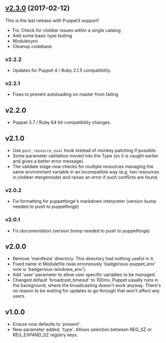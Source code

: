 ## [v2.3.0](https://github.com/puppetlabs/puppetlabs-windows_env/tree/v2.3.0) (2017-02-12)

This is the last release with Puppet3 support!
* Fix: Check for clobber issues within a single catalog
* Add some basic type testing
* Modulesync
* Cleanup codebase

### v2.2.2

- Updates for Puppet 4 / Ruby 2.1.5 compatibility.

### v2.2.1

- Fixes to prevent autoloading on master from failing

## v2.2.0

- Puppet 3.7 / Ruby 64 bit compatibility changes.

## v2.1.0

- Use `post_resource_eval` hook instead of monkey patching if possible.
- Some parameter validation moved into the Type (so it is caught earlier and
  gives a better error message).
- The validate stage now checks for multiple resources managing the same environment
  variable in an incompatible way (e.g. two resources in clobber mergemode) and raises
  an error if such conflicts are found.

### v2.0.2

- Fix formatting for puppetforge's markdown interpreter (version bump needed to push to puppetforge)

### v2.0.1

- Fix documentation (version bump needed to push to puppetforge)

## v2.0.0

- Remove 'manifests' directory. This directory had nothing useful in it.
- Fixed name in Modulefile (was erroneously 'badgerious-puppet_env' now is 'badgerious-windows_env').
- Add 'user' parameter to allow user specific variables to be managed.
- Changed default 'broadcast_timeout' to 100ms. Puppet usually runs in the background, where the broadcasting
  doesn't work anyway. There's no reason to be waiting for updates to go through that won't affect any users.

## v1.0.0

- Ensure now defaults to 'present'.
- New parameter added, 'type'. Allows selection between REG_SZ or REG_EXPAND_SZ registry keys.
